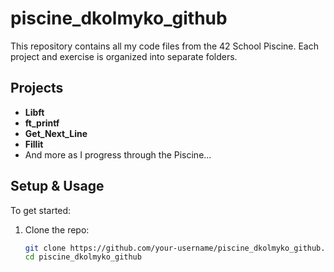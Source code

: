 # piscine_dkolmyko_github

This repository contains all my code files from the 42 School Piscine. Each project and exercise is organized into separate folders. 

## Projects

- **Libft**
- **ft_printf**
- **Get_Next_Line**
- **Fillit**
- And more as I progress through the Piscine...

## Setup & Usage

To get started:

1. Clone the repo:

   ```bash
   git clone https://github.com/your-username/piscine_dkolmyko_github.git
   cd piscine_dkolmyko_github
